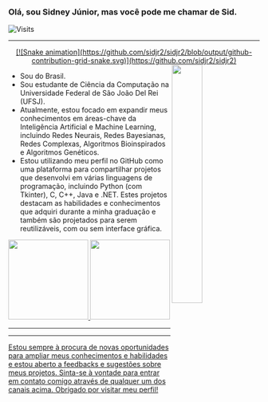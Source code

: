 
### Olá, sou Sidney Júnior, mas você pode me chamar de **Sid**.

![Visits](https://visitor-badge.laobi.icu/badge?page_id=sidjr2)

---

<div align="center">
  <a href="https://github.com/sidjr2">
    [![Snake animation](https://github.com/sidjr2/sidjr2/blob/output/github-contribution-grid-snake.svg)](https://github.com/sidjr2/sidjr2)
  </a>
</div>

<img align="right" src="imagens\redes.gif" width="35%">

- Sou do Brasil.
- Sou estudante de Ciência da Computação na Universidade Federal de São João Del Rei (UFSJ).
- Atualmente, estou focado em expandir meus conhecimentos em áreas-chave da Inteligência Artificial e Machine Learning, incluindo Redes Neurais, Redes Bayesianas, Redes Complexas, Algoritmos Bioinspirados e Algoritmos Genéticos.
- Estou utilizando meu perfil no GitHub como uma plataforma para compartilhar projetos que desenvolvi em várias linguagens de programação, incluindo Python (com Tkinter), C, C++, Java e .NET. Estes projetos destacam as habilidades e conhecimentos que adquiri durante a minha graduação e também são projetados para serem reutilizáveis, com ou sem interface gráfica.

<div align="center">
  <a href="https://github.com/sidjr2">
  <img height="160em" src="https://github-readme-stats.vercel.app/api?username=sidjr2&show_icons=true&theme=dracula&include_all_commits=true&count_private=true"/>
  <img height="160em" src="https://github-readme-stats.vercel.app/api/top-langs/?username=sidjr2&layout=compact&langs_count=7&theme=dracula"/>
</div>

---

---

Estou sempre à procura de novas oportunidades para ampliar meus conhecimentos e habilidades e estou aberto a feedbacks e sugestões sobre meus projetos. Sinta-se à vontade para entrar em contato comigo através de qualquer um dos canais acima. Obrigado por visitar meu perfil!
